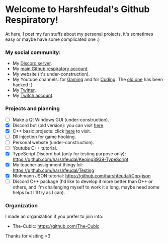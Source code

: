 # Welcome to Harshfeudal's Github Respiratory!

At here, I post my fun stuffs about my personal projects, it's sometimes easy or maybe have some complicated one :)
### My social community:
- My [Discord server](https://discord.gg/6Faaqhaqjs).
- My [main Github respiratory account](https://github.com/harshfeudal).
- My website (it's under-construction).
- My Youtube channels: for [Gaming](https://www.youtube.com/channel/UCnM88rgfYYaN65do-wvWr1w) and for [Coding](https://www.youtube.com/channel/UCh4mfaOFTwHqOMem5b305LA). The [old one](https://www.youtube.com/c/Harshfeudal) has been hacked :(
- My [Twitter](https://twitter.com/harshfeudal0001).
- My [Twitch account](https://www.twitch.tv/harshfeudal).

### Projects and planning
- [ ] Make a Qt Windows GUI (under-construction).
- [x] Discord bot (old version): you can visit [here](https://github.com/harshfeudal/keqing).
- [x] C++ basic projects: click [here](https://github.com/harshfeudal/Cpp-json) to visit.
- [ ] Dll injection for game hooking.
- [ ] Personal website (under-construction).
- [ ] Youtube C++ tutorial.
- [x] TypeScript Discord bot (only for testing purpose only): https://github.com/harshfeudal/Keqing3939-TypeScript
- [x] My teacher assignment thingy lol: https://github.com/harshfeudal/Testing
- [x] Nlohmann JSON tutorial: https://github.com/harshfeudal/Cpp-json
- [ ] Discord C++ package (I'd like to develop it more better than D++ or others, and I'm challenging myself to work it a long, maybe need some helps but I'll try as I can).

### Organization
I made an organization if you prefer to join into:<br />
- The-Cubic: https://github.com/The-Cubic

Thanks for visiting <3
